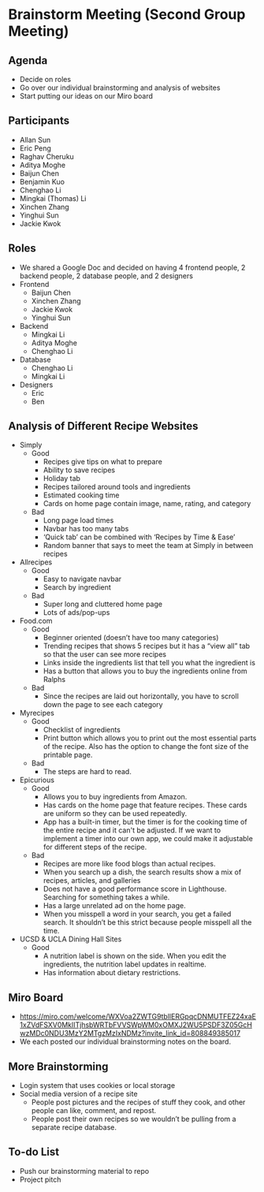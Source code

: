# Brainstorm Meeting (Second Group Meeting)

## Agenda
* Decide on roles
* Go over our individual brainstorming and analysis of websites
* Start putting our ideas on our Miro board

## Participants
* Allan Sun
* Eric Peng
* Raghav Cheruku
* Aditya Moghe
* Baijun Chen
* Benjamin Kuo
* Chenghao Li
* Mingkai (Thomas) Li
* Xinchen Zhang
* Yinghui Sun
* Jackie Kwok

## Roles
* We shared a Google Doc and decided on having 4 frontend people, 2 backend people, 2 database people, and 2 designers
* Frontend
    * Baijun Chen
    * Xinchen Zhang
    * Jackie Kwok
    * Yinghui Sun
* Backend
    * Mingkai Li
    * Aditya Moghe
    * Chenghao Li
* Database
    * Chenghao Li
    * Mingkai Li
* Designers
    * Eric 
    * Ben

## Analysis of Different Recipe Websites
* Simply
    * Good
        * Recipes give tips on what to prepare
        * Ability to save recipes
        * Holiday tab
        * Recipes tailored around tools and ingredients
        * Estimated cooking time
        * Cards on home page contain image, name, rating, and category
    * Bad
        * Long page load times
        * Navbar has too many tabs
        * ‘Quick tab’ can be combined with ‘Recipes by Time & Ease’
        * Random banner that says to meet the team at Simply in between recipes
* Allrecipes
    * Good
        * Easy to navigate navbar
        * Search by ingredient
    * Bad
        * Super long and cluttered home page
        * Lots of ads/pop-ups
* Food.com
    * Good
        * Beginner oriented (doesn’t have too many categories)
        * Trending recipes that shows 5 recipes but it has a “view all” tab so that the user can see more recipes
        * Links inside the ingredients list that tell you what the ingredient is
        * Has a button that allows you to buy the ingredients online from Ralphs
    * Bad
        * Since the recipes are laid out horizontally, you have to scroll down the page to see each category
* Myrecipes
    * Good
        * Checklist of ingredients
        * Print button which allows you to print out the most essential parts of the recipe. Also has the option to change the font size of the printable page. 
    * Bad
        * The steps are hard to read. 
* Epicurious
    * Good
        * Allows you to buy ingredients from Amazon.
        * Has cards on the home page that feature recipes. These cards are uniform so they can be used repeatedly.  
        * App has a built-in timer, but the timer is for the cooking time of the entire recipe and it can't be adjusted. If we want to implement a timer into our own app, we could make it adjustable for different steps of the recipe. 
    * Bad
        * Recipes are more like food blogs than actual recipes. 
        * When you search up a dish, the search results show a mix of recipes, articles, and galleries
        * Does not have a good performance score in Lighthouse. Searching for something takes a while. 
        * Has a large unrelated ad on the home page. 
        * When you misspell a word in your search, you get a failed search. It shouldn’t be this strict because people misspell all the time. 
* UCSD & UCLA Dining Hall Sites
    * Good
        * A nutrition label is shown on the side. When you edit the ingredients, the nutrition label updates in realtime. 
        * Has information about dietary restrictions. 

## Miro Board
* https://miro.com/welcome/WXVoa2ZWTG9tbllERGpqcDNMUTFEZ24xaE1xZVdFSXV0MklITjhsbWRTbFVVSWpWM0xOMXJ2WU5PSDF3Z05GcHwzMDc0NDU3MzY2MTgzMzIxNDMz?invite_link_id=808849385017 
* We each posted our individual brainstorming notes on the board. 

## More Brainstorming
* Login system that uses cookies or local storage
* Social media version of a recipe site
    * People post pictures and the recipes of stuff they cook, and other people can like, comment, and repost. 
    * People post their own recipes so we wouldn’t be pulling from a separate recipe database. 

## To-do List
* Push our brainstorming material to repo
* Project pitch